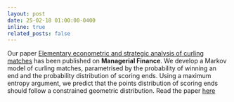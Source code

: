 ```yaml
---
layout: post
date: 25-02-18 01:00:00-0400
inline: true
related_posts: false
---
```


Our paper <a href="/publications/#2025-Fry-Aus-Fan">Elementary econometric and strategic analysis of curling matches</a> has
been published on <b>Managerial Finance</b>. We develop a Markov model of curling matches, parametrised by the probability of winning an end and the probability distribution of scoring ends. Using a maximum entropy argument, we predict that the points distribution of scoring ends should follow a constrained geometric distribution. Read the paper <a href="https://www.silviofanzon.com/assets/pdf/journal/2025-Fry-Aus-Fan.pdf">here</a>



